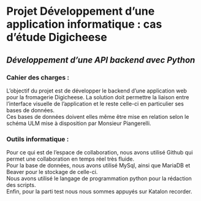 # __Projet Développement d’une application informatique : cas d’étude Digicheese__
## **_Développement d’une API backend avec Python_**  
  
### Cahier des charges :  
L’objectif du projet est de développer le backend d’une application web pour la fromagerie Digicheese. La solution doit permettre la liaison entre l’interface visuelle de l’application et le reste celle-ci en particulier ses bases de données.  
Ces bases de données doivent elles même être mise en relation selon le schéma ULM mise à disposition par Monsieur Piangerelli.  
### Outils informatique :  
Pour ce qui est de l’espace de collaboration, nous avons utilisé Github qui permet une collaboration en temps réel très fluide.  
Pour la base de données, nous avons utilisé MySql, ainsi que MariaDB et Beaver pour le stockage de celle-ci.  
Nous avons utilisé le langage de programmation python pour la rédaction des scripts.  
Enfin, pour la parti test nous nous sommes appuyés sur Katalon recorder.  

